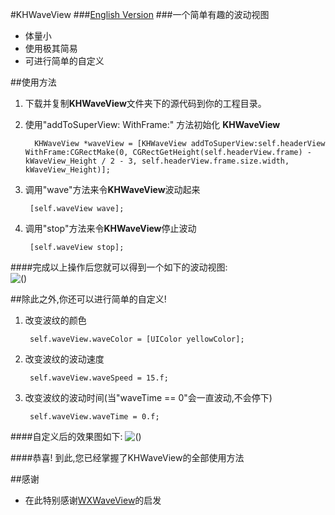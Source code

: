 #KHWaveView
###[English Version]()
###一个简单有趣的波动视图
- 体量小
- 使用极其简易
- 可进行简单的自定义


##使用方法
1. 下载并复制**KHWaveView**文件夹下的源代码到你的工程目录。
2. 使用"addToSuperView: WithFrame:" 方法初始化 **KHWaveView**

         KHWaveView *waveView = [KHWaveView addToSuperView:self.headerView WithFrame:CGRectMake(0, CGRectGetHeight(self.headerView.frame) - kWaveView_Height / 2 - 3, self.headerView.frame.size.width, kWaveView_Height)];

        
3. 调用"wave"方法来令**KHWaveView**波动起来
	 	
	 	[self.waveView wave];

4. 调用"stop"方法来令**KHWaveView**停止波动

		[self.waveView stop];


####完成以上操作后您就可以得到一个如下的波动视图:  
![()](https://github.com/ArronZhangKH/KH_Resources/blob/master/KHWaveView_Demo01.gif?raw=true)

  
  
##除此之外,你还可以进行简单的自定义!
1. 改变波纹的颜色
	 	
	 	self.waveView.waveColor = [UIColor yellowColor];
2. 改变波纹的波动速度

		self.waveView.waveSpeed = 15.f;
3. 改变波纹的波动时间(当"waveTime == 0"会一直波动,不会停下)

		self.waveView.waveTime = 0.f;

####自定义后的效果图如下:
![()](https://github.com/ArronZhangKH/KH_Resources/blob/master/KHWaveView_Demo02.gif?raw=true)   
 
   	
####恭喜! 到此,您已经掌握了KHWaveView的全部使用方法

##感谢
- 在此特别感谢[WXWaveView](https://github.com/WelkinXie/WXWaveView)的启发

